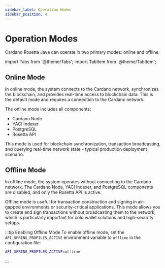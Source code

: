 ```yaml
---
sidebar_label: Operation Modes
sidebar_position: 4
---
```


# Operation Modes

Cardano Rosetta Java can operate in two primary modes: online and offline.

import Tabs from '@theme/Tabs';
import TabItem from '@theme/TabItem';

<Tabs>
  <TabItem value="online" label="Online Mode" default>

## Online Mode

In online mode, the system connects to the Cardano network, synchronizes the blockchain, and provides real-time access to blockchain data. This is the default mode and requires a connection to the Cardano network.

The online mode includes all components:

- Cardano Node
- YACI Indexer
- PostgreSQL
- Rosetta API

This mode is used for blockchain synchronization, transaction broadcasting, and querying real-time network state - typical production deployment scenario.

  </TabItem>
  <TabItem value="offline" label="Offline Mode">

## Offline Mode

In offline mode, the system operates without connecting to the Cardano network. The Cardano Node, YACI Indexer, and PostgreSQL components are disabled, and only the Rosetta API is active.

Offline mode is useful for transaction construction and signing in air-gapped environments or security-critical applications. This mode allows you to create and sign transactions without broadcasting them to the network, which is particularly important for cold wallet solutions and high-security setups.

:::tip Enabling Offline Mode
To enable offline mode, set the `API_SPRING_PROFILES_ACTIVE` environment variable to `offline` in the configuration file:

```bash
API_SPRING_PROFILES_ACTIVE=offline
```

:::

  </TabItem>
</Tabs>
